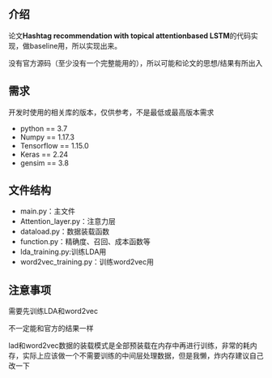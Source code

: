 ## 介绍
论文**Hashtag recommendation with topical attentionbased LSTM**的代码实现，做baseline用，所以实现出来。

没有官方源码（至少没有一个完整能用的），所以可能和论文的思想/结果有所出入


## 需求
开发时使用的相关库的版本，仅供参考，不是最低或最高版本需求

- python == 3.7
- Numpy == 1.17.3 
- Tensorflow == 1.15.0
- Keras == 2.24
- gensim == 3.8

## 文件结构
- main.py：主文件
- Attention_layer.py：注意力层
- dataload.py：数据装载函数
- function.py：精确度、召回、成本函数等
- lda_training.py:训练LDA用
- word2vec_training.py：训练word2vec用

## 注意事项
需要先训练LDA和word2vec

不一定能和官方的结果一样

lad和word2vec数据的装载模式是全部预装载在内存中再进行训练，非常的耗内存，实际上应该做一个不需要训练的中间层处理数据，但是我懒，炸内存建议自己改一下

